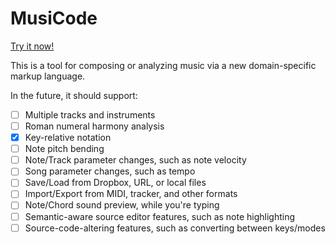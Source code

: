 # MusiCode

[Try it now!](https://hlorenzi.github.io/musicode/)

This is a tool for composing or analyzing music via
a new domain-specific markup language.

In the future, it should support:

- [ ] Multiple tracks and instruments
- [ ] Roman numeral harmony analysis
- [x] Key-relative notation
- [ ] Note pitch bending
- [ ] Note/Track parameter changes, such as note velocity
- [ ] Song parameter changes, such as tempo
- [ ] Save/Load from Dropbox, URL, or local files
- [ ] Import/Export from MIDI, tracker, and other formats
- [ ] Note/Chord sound preview, while you're typing
- [ ] Semantic-aware source editor features, such as note highlighting
- [ ] Source-code-altering features, such as converting between keys/modes